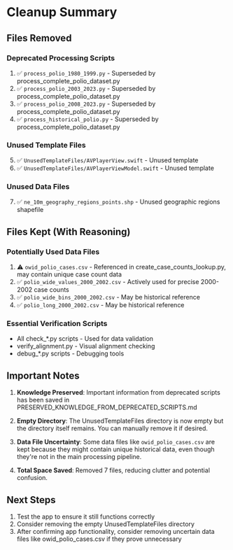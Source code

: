# Cleanup Summary

## Files Removed

### Deprecated Processing Scripts
1. ✅ `process_polio_1980_1999.py` - Superseded by process_complete_polio_dataset.py
2. ✅ `process_polio_2003_2023.py` - Superseded by process_complete_polio_dataset.py
3. ✅ `process_polio_2008_2023.py` - Superseded by process_complete_polio_dataset.py
4. ✅ `process_historical_polio.py` - Superseded by process_complete_polio_dataset.py

### Unused Template Files
5. ✅ `UnusedTemplateFiles/AVPlayerView.swift` - Unused template
6. ✅ `UnusedTemplateFiles/AVPlayerViewModel.swift` - Unused template

### Unused Data Files
7. ✅ `ne_10m_geography_regions_points.shp` - Unused geographic regions shapefile

## Files Kept (With Reasoning)

### Potentially Used Data Files
1. ⚠️ `owid_polio_cases.csv` - Referenced in create_case_counts_lookup.py, may contain unique case count data
2. ✅ `polio_wide_values_2000_2002.csv` - Actively used for precise 2000-2002 case counts
3. ✅ `polio_wide_bins_2000_2002.csv` - May be historical reference
4. ✅ `polio_long_2000_2002.csv` - May be historical reference

### Essential Verification Scripts
- All check_*.py scripts - Used for data validation
- verify_alignment.py - Visual alignment checking
- debug_*.py scripts - Debugging tools

## Important Notes

1. **Knowledge Preserved**: Important information from deprecated scripts has been saved in PRESERVED_KNOWLEDGE_FROM_DEPRECATED_SCRIPTS.md

2. **Empty Directory**: The UnusedTemplateFiles directory is now empty but the directory itself remains. You can manually remove it if desired.

3. **Data File Uncertainty**: Some data files like `owid_polio_cases.csv` are kept because they might contain unique historical data, even though they're not in the main processing pipeline.

4. **Total Space Saved**: Removed 7 files, reducing clutter and potential confusion.

## Next Steps

1. Test the app to ensure it still functions correctly
2. Consider removing the empty UnusedTemplateFiles directory
3. After confirming app functionality, consider removing uncertain data files like owid_polio_cases.csv if they prove unnecessary
